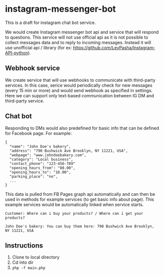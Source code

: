 # instagram-messenger-bot
This is a draft for instagram chat bot service.

We would create Instagram messenger bot api and service that will respond to questions. This service will not use official api as it is not possible to collect messages data and to reply to incoming messages. Instead it will use unofficial api / library (for ex: https://github.com/LevPasha/Instagram-API-python).


## Webhook service

We create service that will use webhooks to communicate with third-party services. In this case, serice would periodically check for new messages (every 15 min or more) and would send webhook as specified in settings. Here we can support only text-based communication between IG DM and third-party service.

## Chat bot

Responding to DMs would also predefined for basic info that can be defined for Facebook page. For example:

```
{
  "name": "John Doe's bakery",
  "address": "790 Bushwick Ave Brooklyn, NY 11221, USA",
  "webpage": "www.johndoebakery.com",
  "category": "Local business",
  "contact_phone": "123-456-789"
  "opening_hours_from": "08.00",
  "opening_hours_to": "16.00",
  "parking_place": "no",
  ...
}
```

This data is pulled from FB Pages graph api automatically and can then be used in methods for example services (to get basic info about page). This example services would be automatically linked when service starts.

```
Customer: Where can i buy your products? / Where can i get your products?

John Doe's bakery: You can buy them here: 790 Bushwick Ave Brooklyn, NY 11221, USA

```

## Instructions

1. Clone to local directory
2. Cd into dir
2. `php -f main.php`